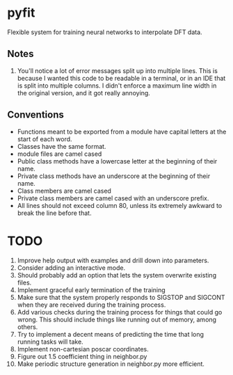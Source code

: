 # pyfit
Flexible system for training neural networks to interpolate DFT data. 

## Notes

1) You'll notice a lot of error messages split up into multiple lines. This is because I wanted this code to be readable in a terminal, or in an IDE that is split into multiple columns. I didn't enforce a maximum line width in the original version, and it got really annoying.

## Conventions

* Functions meant to be exported from a module have capital letters at the start of each word.
* Classes have the same format.
* module files are camel cased
* Public class methods have a lowercase letter at the beginning of their name.
* Private class methods have an underscore at the beginning of their name.
* Class members are camel cased
* Private class members are camel cased with an underscore prefix.
* All lines should not exceed column 80, unless its extremely awkward to break the line before that.

# TODO

1) Improve help output with examples and drill down into parameters.
2) Consider adding an interactive mode.
3) Should probably add an option that lets the system overwrite existing files.
4) Implement graceful early termination of the training
5) Make sure that the system properly responds to SIGSTOP and SIGCONT when they
   are received during the training process.
6) Add various checks during the training process for things that could go wrong.
   This should include things like running out of memory, among others.
7) Try to implement a decent means of predicting the time that long running tasks will take.
8) Implement non-cartesian poscar coordinates.
9) Figure out 1.5 coefficient thing in neighbor.py
10) Make periodic structure generation in neighbor.py more efficient.